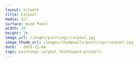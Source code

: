 ```yaml
---
layout: artwork
title: Carpool
media: Oil
surface: Wood Panel
width: 10
height: 10
image_url: /images/paintings/carpool.jpg
image_thumb_url: /images/thumbnails/paintings/carpool.jpg
date:   2018-12-04
tags: paintings carpool thinkspace-projects
---
```

